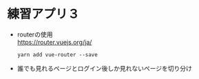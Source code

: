 # 練習アプリ３
- routerの使用  
  https://router.vuejs.org/ja/
    ```
    yarn add vue-router --save
    ```
- 誰でも見れるページとログイン後しか見れないページを切り分け